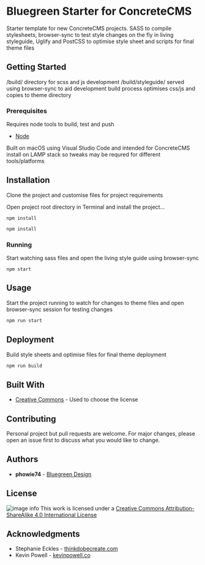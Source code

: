 # Bluegreen Starter for ConcreteCMS

Starter template for new ConcreteCMS projects. SASS to compile stylesheets, browser-sync to test style changes on the fly in living styleguide, Uglify and PostCSS to optimise style sheet and scripts for final theme files

## Getting Started

/build/ directory for scss and js development
/build/styleguide/ served using browser-sync to aid development
build process optimises css/js and copies to theme directory

### Prerequisites

Requires node tools to build, test and push 
- [Node](https://nodejs.org/en/download)

Built on macOS using Visual Studio Code and intended for ConcreteCMS install on LAMP stack so tweaks may be requred for different tools/platforms

## Installation

Clone the project and customise files for project requirements

Open project root directory in Terminal and install the project...

    npm install

```bash
npm install
```

### Running

Start watching sass files and open the living style guide using browser-sync

    npm start

## Usage

Start the project running to watch for changes to theme files and open browser-sync session for testing changes

```bash
npm run start
```

## Deployment

Build style sheets and optimise files for final theme deployment

```bash
npm run build
```

## Built With

  - [Creative Commons](https://creativecommons.org/) - Used to choose
    the license

## Contributing

Personal project but pull requests are welcome. For major changes, please open an issue first to discuss what you would like to change.

## Authors

  - **phowie74** - [Bluegreen Design](https://bluegreendesign.co.uk)

## License

![image info](https://i.creativecommons.org/l/by-sa/4.0/80x15.png)
This work is licensed under a [Creative Commons Attribution-ShareAlike 4.0 International License](http://creativecommons.org/licenses/by-sa/4.0/)


## Acknowledgments

  - Stephanie Eckles  - [thinkdobecreate.com](https://thinkdobecreate.com/articles/minimum-static-site-sass-setup/)
  - Kevin Powell - [kevinpowell.co](https://www.kevinpowell.co)